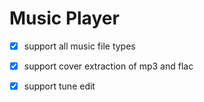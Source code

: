 # Music Player

- [x] support all music file types
- [x] support cover extraction of mp3 and flac
- [x] support tune edit

